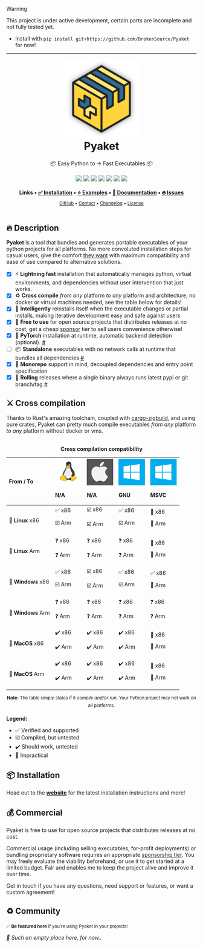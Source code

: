 > [!WARNING]
> This project is under active development, certain parts are incomplete and not fully tested yet.
>
> - Install with `pip install git+https://github.com/BrokenSource/Pyaket` for now!

<hr>

<div align="center">
  <img src="https://raw.githubusercontent.com/BrokenSource/Pyaket/main/Pyaket/Resources/Images/Pyaket.png" width="210" onerror='this.src="Pyaket/Resources/Images/Pyaket.png"'>
  <h1 style="margin-top: 0">Pyaket</h1>
  <span>📦 Easy Python to → Fast Executables 📦</span>
  <br>
  <br>
    <a href="https://crates.io/crates/pyaket/"><img src="https://img.shields.io/crates/v/pyaket?label=Crates.io&color=orange"></a>
    <a href="https://crates.io/crates/pyaket/"><img src="https://img.shields.io/crates/d/pyaket?label=Downloads&color=orange"></a>
    <a href="https://pypi.org/project/pyaket/"><img src="https://img.shields.io/pypi/v/pyaket?label=PyPI&color=blue"></a>
    <a href="https://pypi.org/project/pyaket/"><img src="https://img.shields.io/pypi/dw/pyaket?label=Installs&color=blue"></a>
    <a href="https://github.com/BrokenSource/Pyaket/"><img src="https://img.shields.io/github/v/tag/BrokenSource/BrokenSource?label=GitHub&color=orange"></a>
    <a href="https://github.com/BrokenSource/Pyaket/stargazers"><img src="https://img.shields.io/github/stars/BrokenSource/Pyaket?label=Stars&style=flat&color=orange"></a>
    <a href="https://discord.gg/KjqvcYwRHm"><img src="https://img.shields.io/discord/1184696441298485370?label=Discord&style=flat&color=purple"></a>
  <br>
  <br>
  <b>
    Links •
    <a href="https://pyaket.dev/get/">✅ Installation</a> •
    <a href="https://pyaket.dev/examples/">⭐️ Examples</a> •
    <a href="https://pyaket.dev/docs/">📝 Documentation</a> •
    <a href="https://github.com/BrokenSource/Pyaket/issues">🔥 Issues</a>
  </b>
  <br>
  <sub>
    <a href="https://www.github.com/BrokenSource/Pyaket">GitHub</a> •
    <a href="https://pyaket.dev/contact">Contact</a> •
    <a href="https://pyaket.dev/changelog">Changelog</a> •
    <a href="https://pyaket.dev/license">License</a>
  </sub>
  <br>
  <br>
</div>

<!-- Todo: Demo video here, as always -->

## 🔥 Description

**Pyaket** is a tool that bundles and generates portable executables of your python projects for all platforms. No more convoluted installation steps for casual users, give the comfort [they want](https://github.com/sherlock-project/sherlock/issues/2011) with maximum compatibility and ease of use compared to alternative solutions.

- [x] ⚡️ **Lightning fast** installation that automatically manages python, virtual environments, and dependencies without user intervention that just works.
- [x] ♻️ **Cross compile** _from any_ platform _to any_ platform and architecture, no docker or virtual machines needed, see the table below for details!
- [x] 🧠 **Intelligently** reinstalls itself when the executable changes or partial installs, making iterative development easy and safe against users
- [x] 🎩 **Free to use** for open source projects that distributes releases at no cost, get a cheap [sponsor](https://github.com/sponsors/Tremeschin) tier to sell users convenience otherwise!
- [x] 🔦 **PyTorch** installation at runtime, automatic backend detection (optional). [#](https://pyaket.dev/docs/configuration/#torch-backend)
- [ ] 📦 **Standalone** executables with no network calls at runtime that bundles all dependencies [#](https://github.com/BrokenSource/Pyaket/issues/2)
- [x] 🚀 **Monorepo** support in mind, decoupled dependencies and entry point specification
- [x] 🧀 **Rolling** releases where a single binary always runs latest pypi or git branch/tag [#](https://pyaket.dev/docs/configuration/#rolling)

## ⚔️ Cross compilation

Thanks to Rust's amazing toolchain, coupled with [cargo-zigbuild](https://github.com/rust-cross/cargo-zigbuild), and using pure crates, Pyaket can pretty much compile executables _from any_ platform _to any_ platform without docker or vms.

<br>

<div align="center" markdown>
  <b>Cross compilation compatibility</b>

  | From / To | <img src="https://raw.githubusercontent.com/edent/SuperTinyIcons/refs/heads/master/images/svg/linux.svg" width="70"> <p> N/A | <img src="https://raw.githubusercontent.com/edent/SuperTinyIcons/refs/heads/master/images/svg/apple.svg" width="70"> <p> N/A | <img src="https://raw.githubusercontent.com/edent/SuperTinyIcons/refs/heads/master/images/svg/windows.svg" width="70"> <p> GNU| <img src="https://raw.githubusercontent.com/edent/SuperTinyIcons/refs/heads/master/images/svg/windows.svg" width="70"> <p> MSVC |
  | :----------------- | :---------------- | :---------------- | :----------------- | :---------------- |
  | 🐧 **Linux** x86   | ✅ x86 <p> ☑️ Arm | ☑️ x86 <p> ☑️ Arm | ✅ x86 <p> ☑️ Arm | 🚫 x86 <p> 🚫 Arm |
  | 🐧 **Linux** Arm   | ❓ x86 <p> ❓ Arm | ❓ x86 <p> ❓ Arm | ❓ x86 <p> ❓ Arm | 🚫 x86 <p> 🚫 Arm |
  | 💠 **Windows** x86 | ✅ x86 <p> ☑️ Arm | ☑️ x86 <p> ☑️ Arm | ✅ x86 <p> ☑️ Arm | ✅ x86 <p> 🤏 Arm |
  | 💠 **Windows** Arm | ❓ x86 <p> ❓ Arm | ❓ x86 <p> ❓ Arm | ❓ x86 <p> ❓ Arm | ❓ x86 <p> ❓ Arm |
  | 🍎 **MacOS** x86   | ✔️ x86 <p> ✔️ Arm | ✔️ x86 <p> ✔️ Arm | ✔️ x86 <p> ✔️ Arm | 🚫 x86 <p> 🚫 Arm |
  | 🍎 **MacOS** Arm   | ✔️ x86 <p> ✔️ Arm | ✔️ x86 <p> ✔️ Arm | ✔️ x86 <p> ✔️ Arm | 🚫 x86 <p> 🚫 Arm |

  <sup><b>Note:</b> The table simply states if it <i>compile and/or run</i>. Your Python project may not work on all platforms.</sup>
</div>

**Legend:**

- ✅ Verified and supported
- ☑️ Compiled, but untested
- ✔️ Should work, untested
- 🚫 Impractical

## 📦 Installation

Head out to the [**website**](https://pyaket.dev/get) for the latest installation instructions and more!

<!-- Todo: Website screenshot, as always -->

## 💰 Commercial

Pyaket is free to use for open source projects that distributes releases at no cost.

Commercial usage (including selling executables, for-profit deployments) or bundling proprietary software requires an appropriate [sponsorship tier](https://github.com/sponsors/Tremeschin). You may freely evaluate the viability beforehand, or use it to get started at a limited budget. Fair and enables me to keep the project alive and improve it over time.

Get in touch if you have any questions, need support or features, or want a custom agreement!

## ♻️ Community

<small>✅ **Be featured here** if you're using Pyaket in your projects!</small>

_🌵 Such an empty place here, for now.._
